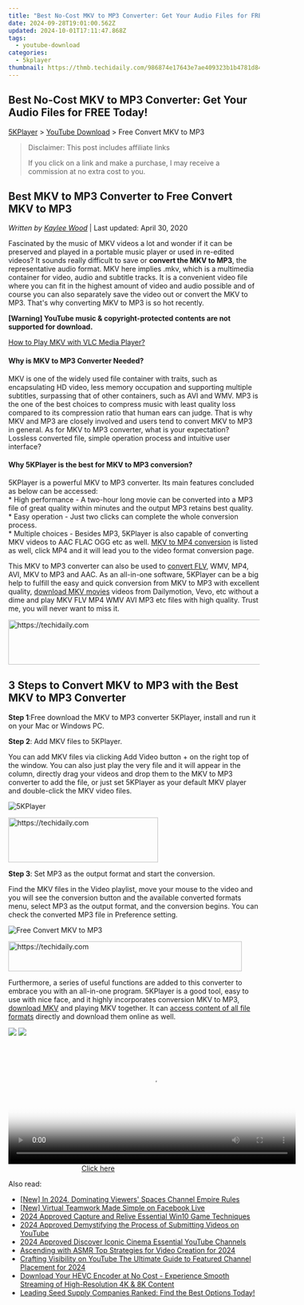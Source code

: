```yaml
---
title: "Best No-Cost MKV to MP3 Converter: Get Your Audio Files for FREE Today!"
date: 2024-09-28T19:01:00.562Z
updated: 2024-10-01T17:11:47.868Z
tags:
  - youtube-download
categories:
  - 5kplayer
thumbnail: https://thmb.techidaily.com/986874e17643e7ae409323b1b4781d84760454bfaeee292d2afe0ece59b7e568.jpg
---
```


## Best No-Cost MKV to MP3 Converter: Get Your Audio Files for FREE Today!

[5KPlayer](https://tools.techidaily.com/5kplayer/products/) \> [YouTube Download](https://tools.techidaily.com/5kplayer/youtube-download/) \> Free Convert MKV to MP3 

>  Disclaimer: This post includes affiliate links
>
>  If you click on a link and make a purchase, I may receive a commission at no extra cost to you.
>

## Best MKV to MP3 Converter to Free Convert MKV to MP3

 _Written by [Kaylee Wood](https://www.quora.com/profile/Amanda-Hu-21)_ | Last updated: April 30, 2020 

Fascinated by the music of MKV videos a lot and wonder if it can be preserved and played in a portable music player or used in re-edited videos? It sounds really difficult to save or **convert the MKV to MP3**, the representative audio format. MKV here implies .mkv, which is a multimedia container for video, audio and subtitle tracks. It is a convenient video file where you can fit in the highest amount of video and audio possible and of course you can also separately save the video out or convert the MKV to MP3\. That's why converting MKV to MP3 is so hot recently.

**\[Warning\] YouTube music & copyright-protected contents are not supported for download.**

[How to Play MKV with VLC Media Player?](https://tools.techidaily.com/5kplayer/products/)

#### **Why is MKV to MP3 Converter Needed?**

MKV is one of the widely used file container with traits, such as encapsulating HD video, less memory occupation and supporting multiple subtitles, surpassing that of other containers, such as AVI and WMV. MP3 is the one of the best choices to compress music with least quality loss compared to its compression ratio that human ears can judge. That is why MKV and MP3 are closely involved and users tend to convert MKV to MP3 in general. As for MKV to MP3 converter, what is your expectation? Lossless converted file, simple operation process and intuitive user interface?

#### **Why 5KPlayer is the best for MKV to MP3 conversion?**

5KPlayer is a powerful MKV to MP3 converter. Its main features concluded as below can be accessed:  
 \* High performance - A two-hour long movie can be converted into a MP3 file of great quality within minutes and the output MP3 retains best quality.  
 \* Easy operation - Just two clicks can complete the whole conversion process.  
 \* Multiple choices - Besides MP3, 5KPlayer is also capable of converting MKV videos to AAC FLAC OGG etc as well. [MKV to MP4 conversion](https://tools.techidaily.com/5kplayer/youtube-download/) is listed as well, click MP4 and it will lead you to the video format conversion page.

This MKV to MP3 converter can also be used to [convert FLV](https://tools.techidaily.com/5kplayer/youtube-download/), WMV, MP4, AVI, MKV to MP3 and AAC. As an all-in-one software, 5KPlayer can be a big help to fulfill the easy and quick conversion from MKV to MP3 with excellent quality, [download MKV movies](https://tools.techidaily.com/5kplayer/youtube-download/) videos from Dailymotion, Vevo, etc without a dime and play MKV FLV MP4 WMV AVI MP3 etc files with high quality. Trust me, you will never want to miss it.

<!-- affiliate ads begin -->
<a href="https://appsumo.8odi.net/c/5597632/2082535/7443" target="_top" id="2082535">
  <img src="//a.impactradius-go.com/display-ad/7443-2082535" border="0" alt="https://techidaily.com" width="728" height="90"/>
</a>
<img height="0" width="0" src="https://appsumo.8odi.net/i/5597632/2082535/7443" style="position:absolute;visibility:hidden;" border="0" />
<!-- affiliate ads end -->

## 3 Steps to Convert MKV to MP3 with the Best MKV to MP3 Converter

**Step 1**:Free download the MKV to MP3 converter 5KPlayer, install and run it on your Mac or Windows PC.

**Step 2**: Add MKV files to 5KPlayer.

You can add MKV files via clicking Add Video button + on the right top of the window. You can also just play the very file and it will appear in the column, directly drag your videos and drop them to the MKV to MP3 converter to add the file, or just set 5KPlayer as your default MKV player and double-click the MKV video files.

![5KPlayer](https://www.5kplayer.com/youtube-download/img/5kplayer-trl-032601.jpg) 

<!-- affiliate ads begin -->
<a href="https://laganoo.pxf.io/c/5597632/1528689/16446" target="_top" id="1528689">
  <img src="//a.impactradius-go.com/display-ad/16446-1528689" border="0" alt="https://techidaily.com" width="300" height="90"/>
</a>
<img height="0" width="0" src="https://laganoo.pxf.io/i/5597632/1528689/16446" style="position:absolute;visibility:hidden;" border="0" />
<!-- affiliate ads end -->

**Step 3**: Set MP3 as the output format and start the conversion.

Find the MKV files in the Video playlist, move your mouse to the video and you will see the conversion button and the available converted formats menu, select MP3 as the output format, and the conversion begins. You can check the converted MP3 file in Preference setting. 

![Free Convert MKV to MP3](https://www.5kplayer.com/youtube-download/img/youtube-0119-03.jpg) 

<!-- affiliate ads begin -->
<a href="https://bluettius.sjv.io/c/5597632/2139114/17108" target="_top" id="2139114">
  <img src="//a.impactradius-go.com/display-ad/17108-2139114" border="0" alt="https://techidaily.com" width="468" height="60"/>
</a>
<img height="0" width="0" src="https://bluettius.sjv.io/i/5597632/2139114/17108" style="position:absolute;visibility:hidden;" border="0" />
<!-- affiliate ads end -->

Furthermore, a series of useful functions are added to this converter to embrace you with an all-in-one program. 5KPlayer is a good tool, easy to use with nice face, and it highly incorporates conversion MKV to MP3, [download MKV](https://tools.techidaily.com/5kplayer/youtube-download/) and playing MKV together. It can [access content of all file formats](https://tools.techidaily.com/5kplayer/video-music-player/) directly and download them online as well.

[![](https://www.5kplayer.com/youtube-download/../button/freedownwhitewin.png)](https://tools.techidaily.com/5kplayer/products/) [![](https://www.5kplayer.com/youtube-download/../button/freedownbackmac.png)](https://tools.techidaily.com/5kplayer/products/)

<!-- affiliate ads begin -->
<span id="1983582">
					<video width="576" height="240" style="cursor:pointer"
           poster="//a.impactradius-go.com/display-clicktoplayimage/1983582.png"
           onclick="if(!this.playClicked){this.play();this.setAttribute('controls',true);this.playClicked=true;}">
	   <source src="//a.impactradius-go.com/display-ad/22993-1983582">
	   <img src="//a.impactradius-go.com/display-clicktoplayimage/1983582.png" style="border: none; height: 100%; width: 100%; object-fit: contain">
	</video>
	<div style="width:360px;text-align:center"><a href="javascript:window.open(decodeURIComponent('https%3A%2F%2Fhomestyler.sjv.io%2Fc%2F5597632%2F1983582%2F22993'), '_blank');void(0);">Click here</a></div>
</span>
<img height="0" width="0" src="https://imp.pxf.io/i/5597632/1983582/22993" style="position:absolute;visibility:hidden;" border="0" />
<!-- affiliate ads end -->

<ins class="adsbygoogle"
     style="display:block"
     data-ad-format="autorelaxed"
     data-ad-client="ca-pub-7571918770474297"
     data-ad-slot="1223367746"></ins>

<ins class="adsbygoogle"
     style="display:block"
     data-ad-client="ca-pub-7571918770474297"
     data-ad-slot="8358498916"
     data-ad-format="auto"
     data-full-width-responsive="true"></ins>

<span class="atpl-alsoreadstyle">Also read:</span>
<div><ul>
<li><a href="https://facebook-record-videos.techidaily.com/new-in-2024-dominating-viewers-spaces-channel-empire-rules/"><u>[New] In 2024, Dominating Viewers' Spaces Channel Empire Rules</u></a></li>
<li><a href="https://facebook-video-recording.techidaily.com/new-virtual-teamwork-made-simple-on-facebook-live/"><u>[New] Virtual Teamwork Made Simple on Facebook Live</u></a></li>
<li><a href="https://screen-activity-recording.techidaily.com/2024-approved-capture-and-relive-essential-win10-game-techniques/"><u>2024 Approved Capture and Relive Essential Win10 Game Techniques</u></a></li>
<li><a href="https://youtube-video-recordings.techidaily.com/2024-approved-demystifying-the-process-of-submitting-videos-on-youtube/"><u>2024 Approved Demystifying the Process of Submitting Videos on YouTube</u></a></li>
<li><a href="https://youtube-video-recordings.techidaily.com/2024-approved-discover-iconic-cinema-essential-youtube-channels/"><u>2024 Approved Discover Iconic Cinema Essential YouTube Channels</u></a></li>
<li><a href="https://youtube-video-recordings.techidaily.com/ascending-with-asmr-top-strategies-for-video-creation-for-2024/"><u>Ascending with ASMR Top Strategies for Video Creation for 2024</u></a></li>
<li><a href="https://youtube-video-recordings.techidaily.com/crafting-visibility-on-youtube-the-ultimate-guide-to-featured-channel-placement-for-2024/"><u>Crafting Visibility on YouTube The Ultimate Guide to Featured Channel Placement for 2024</u></a></li>
<li><a href="https://techtrends.techidaily.com/download-your-hevc-encoder-at-no-cost-experience-smooth-streaming-of-high-resolution-4k-and-8k-content/"><u>Download Your HEVC Encoder at No Cost - Experience Smooth Streaming of High-Resolution 4K & 8K Content</u></a></li>
<li><a href="https://tech-renaissance.techidaily.com/leading-seed-supply-companies-ranked-find-the-best-options-today/"><u>Leading Seed Supply Companies Ranked: Find the Best Options Today!</u></a></li>
</ul></div>

